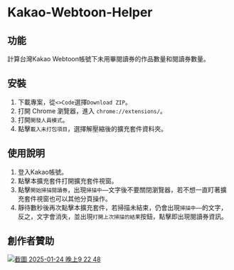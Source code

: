 # Kakao-Webtoon-Helper

## 功能
計算台灣Kakao Webtoon帳號下未用畢閱讀券的作品數量和閱讀券數量。


## 安裝
 1. 下載專案，從`<>Code`選擇`Download ZIP`。
 2. 打開 Chrome 瀏覽器，進入 `chrome://extensions/`。
 3. 打開`開發人員模式`。
 4. 點擊`載入未打包項目`，選擇解壓縮後的擴充套件資料夾。

## 使用說明
 1. 登入Kakao帳號。
 2. 點擊本擴充套件打開擴充套件視窗。
 3. 點擊`開始掃描閱讀券`，出現`掃描中⋯⋯`文字後不要關閉瀏覽器，若不想一直盯著擴充套件視窗也可以其他分頁操作。
 4. 靜待數秒後再次點擊本擴充套件，若掃描未結束，仍會出現`掃描中⋯⋯`的文字，反之，文字會消失，並出現`打開上次掃描的結果`按鈕，點擊即出現閱讀券資訊。

## 創作者贊助
[![截圖 2025-01-24 晚上9 22 48](https://github.com/user-attachments/assets/238036a9-a415-4d09-a247-598bf1b02126)](https://elfcups.bobaboba.me)
